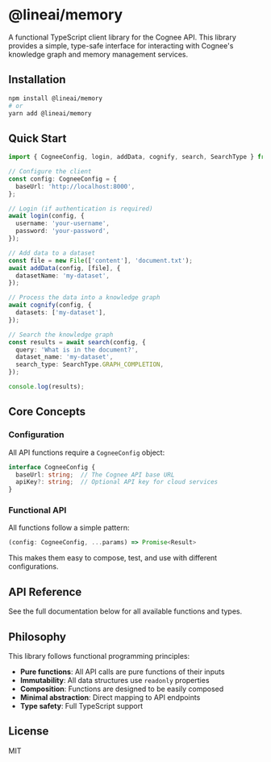 # @lineai/memory

A functional TypeScript client library for the Cognee API. This library provides a simple, type-safe interface for interacting with Cognee's knowledge graph and memory management services.

## Installation

```bash
npm install @lineai/memory
# or
yarn add @lineai/memory
```

## Quick Start

```typescript
import { CogneeConfig, login, addData, cognify, search, SearchType } from '@lineai/memory';

// Configure the client
const config: CogneeConfig = {
  baseUrl: 'http://localhost:8000',
};

// Login (if authentication is required)
await login(config, {
  username: 'your-username',
  password: 'your-password',
});

// Add data to a dataset
const file = new File(['content'], 'document.txt');
await addData(config, [file], {
  datasetName: 'my-dataset',
});

// Process the data into a knowledge graph
await cognify(config, {
  datasets: ['my-dataset'],
});

// Search the knowledge graph
const results = await search(config, {
  query: 'What is in the document?',
  dataset_name: 'my-dataset',
  search_type: SearchType.GRAPH_COMPLETION,
});

console.log(results);
```

## Core Concepts

### Configuration

All API functions require a `CogneeConfig` object:

```typescript
interface CogneeConfig {
  baseUrl: string;  // The Cognee API base URL
  apiKey?: string;  // Optional API key for cloud services
}
```

### Functional API

All functions follow a simple pattern:
```typescript
(config: CogneeConfig, ...params) => Promise<Result>
```

This makes them easy to compose, test, and use with different configurations.

## API Reference

See the full documentation below for all available functions and types.

## Philosophy

This library follows functional programming principles:

- **Pure functions**: All API calls are pure functions of their inputs
- **Immutability**: All data structures use `readonly` properties
- **Composition**: Functions are designed to be easily composed
- **Minimal abstraction**: Direct mapping to API endpoints
- **Type safety**: Full TypeScript support

## License

MIT

